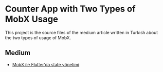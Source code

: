 # Counter App with Two Types of MobX Usage

This project is the source files of the medium article written in Turkish about the two types of usage of MobX.

## Medium

- [MobX ile Flutter’da state yönetimi](https://medium.com/@yunustahayilmaz/mobx-ile-flutterda-state-yönetimi-ec787033b045)







